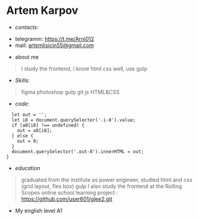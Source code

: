 # Artem Karpov

* _contacts:_

- telegramm: https://t.me/Arni012
- mail: artemlisicin55@gmail.com

* about me

> I study the frontend, I know html css well, use gulp

* _Skills:_

 > figma
 > photoshop
 > gulp
 > git
 > js
 > HTML&amp;CSS

* _code:_


```function f8() {
  let out = '';
  let i8 = document.querySelector('.i-8').value;
  if (a8[i8] !== undefined) {
    out = a8[i8];
  } else {
    out = 0;
  }
  document.querySelector('.out-8').innerHTML = out;
}
```


* _education_

> graduated from the institute as power engineer,
  studied html and css (grid layout, flex box) gulp I also study the frontend at the Rolling Scopes online school
  learning project : https://github.com/user601/glee2.git

* My english level A1
